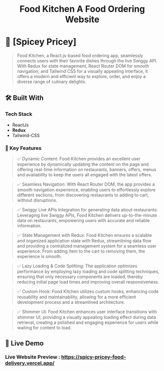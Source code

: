 <div align="center" id="#readme-top">

  <h1><b>Food Kitchen A Food Ordering Website</b></h3>
</div>

<!-- PROJECT DESCRIPTION -->

# 🚀 [Spicey Pricey] <a name="about-project"></a>

> Food Kitchen, a React.js-based food ordering app, seamlessly connects users with their favorite dishes through the live Swiggy API. With Redux for state management, React Router DOM for smooth navigation, and Tailwind CSS for a visually appealing interface, it offers a modern and efficient way to explore, order, and enjoy a diverse range of culinary delights.

## 🛠 Built With <a name="built-with"></a>

### Tech Stack <a name="tech-stack"></a>

- ReactJs
- **Redux**
- Tailwind-CSS

<!-- Features -->

### 🎯 Key Features <a name="key-features"></a>

> ✅ Dynamic Content: Food Kitchen provides an excellent user experience by dynamically updating the content on the page and offering real-time information on restaurants, banners, offers, menus and availability to keep the users all engaged with the latest offers.

> ✅ Seamless Navigation: With React Router DOM, the app provides a smooth navigation experience, enabling users to effortlessly explore different sections, from discovering restaurants to adding to cart, without disruptions.

> ✅ Swiggy Live APIs Integration for generating data about restaurants: Leveraging live Swiggy APIs, Food Kitchen delivers up-to-the-minute data on restaurants, empowering users with accurate and reliable information.

> ✅ State Management with Redux: Food Kitchen ensures a scalable and organized application state with Redux, streamlining data flow and providing a centralized management system for a seamless user experience. From adding Item to the cart to removing them, the experience is smooth.

> ✅ Lazy Loading & Code Splitting: The application optimizes performance by employing lazy loading and code splitting techniques, ensuring that only necessary components are loaded, thereby reducing initial page load times and improving overall responsiveness.

> ✅ Custom Hook: Food Kitchen utilizes custom hooks, enhancing code reusability and maintainability, allowing for a more efficient development process and a streamlined architecture.

> ✅ Shimmer UI: Food Kitchen enhances user interface transitions with shimmer UI, providing a visually appealing loading effect during data retrieval, creating a polished and engaging experience for users while waiting for content to load.

## 🚀 Live Demo <a name="live-demo"></a>

### Live Website Preview : <a href="https://spicy-pricey-food-delivery.vercel.app/" target="_blank">https://spicy-pricey-food-delivery.vercel.app/</a>
